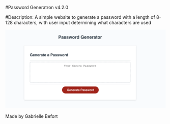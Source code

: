 #Password Generatron v4.2.0

#Description: A simple website to generate a password with a length of 8-128 characters, with user input determining what characters are used

<a href="https://mrsbefort.github.io/password-generator/">
<img src="assets/images/generation.jpeg">
</a>

Made by Gabrielle Befort


